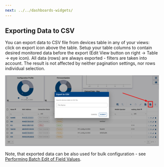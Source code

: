 ```yaml
---
next: ../../dashboards-widgets/
---
```


## Exporting Data to CSV

You can export data to CSV file from devices table in any of your views: click on export icon above the table. Setup your table columns to contain desired monitored data before the export (Edit View button on right -> Table -> eye icon). All data (rows) are always exported - filters are taken into account. The result is not affected by neither pagination settings, nor rows individual selection.

![CSV export](../../images/monitoring/csv-export.png)

Note, that exported data can be also used for bulk configuration - see [Performing Batch Edit of Field Values](../../device-management/device-configuration/#performing-batch-edit-of-field-values).
